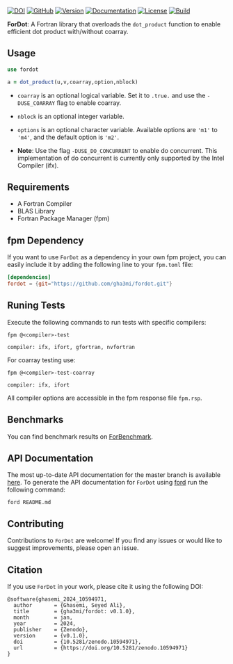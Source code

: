 [![DOI](https://zenodo.org/badge/732658661.svg)](https://zenodo.org/doi/10.5281/zenodo.10594970)
[![GitHub](https://img.shields.io/badge/GitHub-ForDot-blue.svg?style=social&logo=github)](https://github.com/gha3mi/fordot)
[![Version](https://img.shields.io/github/release/gha3mi/fordot.svg)](https://github.com/gha3mi/fordot/releases/latest)
[![Documentation](https://img.shields.io/badge/ford-Documentation%20-blueviolet.svg)](https://gha3mi.github.io/fordot/)
[![License](https://img.shields.io/github/license/gha3mi/fordot?color=green)](https://github.com/gha3mi/fordot/blob/main/LICENSE)
[![Build](https://github.com/gha3mi/fordot/actions/workflows/CI_test.yml/badge.svg)](https://github.com/gha3mi/fordot/actions/workflows/CI_test.yml)


**ForDot**: A Fortran library that overloads the `dot_product` function to enable efficient dot product with/without coarray.

## Usage

```fortran
use fordot

a = dot_product(u,v,coarray,option,nblock)
```

- `coarray` is an optional logical variable. Set it to `.true.` and use the `-DUSE_COARRAY` flag to enable coarray.
- `nblock` is an optional integer variable.
- `options` is an optional character variable. Available options are `'m1'` to `'m4'`, and the default option is `'m2'`.

- **Note**: Use the flag `-DUSE_DO_CONCURRENT` to enable do concurrent. This implementation of do concurrent is currently only supported by the Intel Compiler (ifx).

## Requirements

- A Fortran Compiler
- BLAS Library
- Fortran Package Manager (fpm)

## fpm Dependency

If you want to use `ForDot` as a dependency in your own fpm project,
you can easily include it by adding the following line to your `fpm.toml` file:

```toml
[dependencies]
fordot = {git="https://github.com/gha3mi/fordot.git"}
```

## Runing Tests

Execute the following commands to run tests with specific compilers:

```shell
fpm @<compiler>-test
```
`compiler: ifx, ifort, gfortran, nvfortran`

For coarray testing use:

```shell
fpm @<compiler>-test-coarray
```
`compiler: ifx, ifort`

All compiler options are accessible in the fpm response file `fpm.rsp`.

## Benchmarks
You can find benchmark results on [ForBenchmark](https://github.com/gha3mi/forbenchmark/tree/main/benchmarks/dot).

## API Documentation

The most up-to-date API documentation for the master branch is available
[here](https://gha3mi.github.io/fordot/).
To generate the API documentation for `ForDot` using
[ford](https://github.com/Fortran-FOSS-Programmers/ford) run the following
command:

```shell
ford README.md
```

## Contributing

Contributions to `ForDot` are welcome!
If you find any issues or would like to suggest improvements, please open an issue.

## Citation

If you use `ForDot` in your work, please cite it using the following DOI:

```
@software{ghasemi_2024_10594971,
  author       = {Ghasemi, Seyed Ali},
  title        = {gha3mi/fordot: v0.1.0},
  month        = jan,
  year         = 2024,
  publisher    = {Zenodo},
  version      = {v0.1.0},
  doi          = {10.5281/zenodo.10594971},
  url          = {https://doi.org/10.5281/zenodo.10594971}
}
```